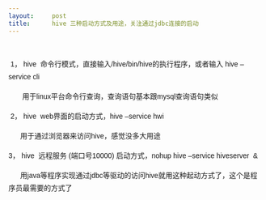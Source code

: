 ```yaml
---
layout:     post
title:      hive 三种启动方式及用途，关注通过jdbc连接的启动
---
```

<div id="article_content" class="article_content clearfix csdn-tracking-statistics" data-pid="blog" data-mod="popu_307" data-dsm="post">
								            <link rel="stylesheet" href="https://csdnimg.cn/release/phoenix/template/css/ck_htmledit_views-f76675cdea.css">
						<div class="htmledit_views" id="content_views">
                
 <span><span style="font-family:Arial, Verdana, sans-serif;color:#333333;text-align:left;line-height:26px;font-size:12px;"></span></span>
<p>
<span style="font-family:Helvetica, Tahoma, Arial, sans-serif;line-height:25px;font-size:14px;"> 1， hive  命令行模式，直接输入/hive/bin/hive的执行程序，或者输入 hive –service cli</span></p>
<p>
<span style="font-family:Helvetica, Tahoma, Arial, sans-serif;line-height:25px;font-size:14px;">       用于linux平台命令行查询，查询语句基本跟mysql查询语句类似</span></p>
<p>
<span style="font-family:Helvetica, Tahoma, Arial, sans-serif;line-height:25px;font-size:14px;"> 2，</span><span style="font-family:Helvetica, Tahoma, Arial, sans-serif;line-height:25px;font-size:14px;"> hive  web界面的启动方式，hive –service hwi  </span></p>
<p>
<span style="font-family:Helvetica, Tahoma, Arial, sans-serif;line-height:25px;font-size:14px;">      用于通过浏览器来访问hive，感觉没多大用途</span></p>
<p>
<span style="font-family:Helvetica, Tahoma, Arial, sans-serif;line-height:25px;font-size:14px;">3， hive  远程服务 (端口号10000) 启动方式，nohup hive –service hiveserver  &amp; </span></p>
<p>
<span style="font-family:Helvetica, Tahoma, Arial, sans-serif;line-height:25px;font-size:14px;">      用java等程序实现通过jdbc等驱动的访问hive就用这种起动方式了，这个是程序员最需要的方式了</span></p>
            </div>
                </div>